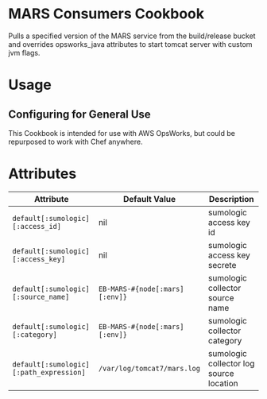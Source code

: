 # MARS Consumers Cookbook

Pulls a specified version of the MARS service from the build/release bucket and overrides opsworks_java attributes to start tomcat server with custom jvm flags.

# Usage

## Configuring for General Use
This Cookbook is intended for use with AWS OpsWorks, but could be repurposed to work with Chef anywhere.

# Attributes

| Attribute | Default Value | Description |
| --------- | ------------- | ----------- |
| `default[:sumologic][:access_id]` | nil | sumologic access key id |
| `default[:sumologic][:access_key]` | nil | sumologic access key secrete |
| `default[:sumologic][:source_name]` | `EB-MARS-#{node[:mars][:env]}` | sumologic collector source name |
| `default[:sumologic][:category]` | `EB-MARS-#{node[:mars][:env]}` | sumologic collector category |
| `default[:sumologic][:path_expression]` | `/var/log/tomcat7/mars.log` | sumologic collector log source location |
